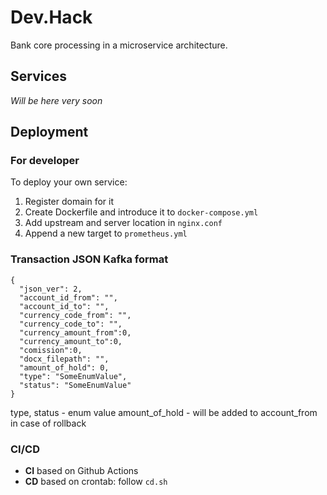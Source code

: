 # Dev.Hack

Bank core processing in a microservice architecture.

## Services

*Will be here very soon*

## Deployment

### For developer

To deploy your own service:

1. Register domain for it
2. Create Dockerfile and introduce it to ```docker-compose.yml```
3. Add upstream and server location in ```nginx.conf```
4. Append a new target to ```prometheus.yml```

### Transaction JSON Kafka format

```
{
  "json_ver": 2,
  "account_id_from": "",
  "account_id_to": "",
  "currency_code_from": "",
  "currency_code_to": "",
  "currency_amount_from":0,
  "currency_amount_to":0,
  "comission":0,
  "docx_filepath": "",
  "amount_of_hold": 0,
  "type": "SomeEnumValue",
  "status": "SomeEnumValue"
}
```
type, status - enum value
amount_of_hold - will be added to account_from in case of rollback

### CI/CD

- **CI** based on Github Actions
- **CD** based on crontab: follow ```cd.sh```

